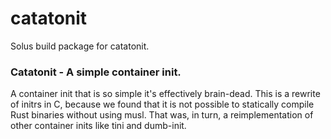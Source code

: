 # catatonit
Solus build package for catatonit.

### Catatonit - A simple container init.
A container init that is so simple it's effectively brain-dead. 
This is a rewrite of initrs in C, because we found that it is not possible to statically compile Rust binaries without using musl. 
That was, in turn, a reimplementation of other container inits like tini and dumb-init.
